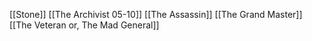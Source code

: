[[Stone]]
[[The Archivist 05-10]]
[[The Assassin]]
[[The Grand Master]]
[[The Veteran or, The Mad General]]
